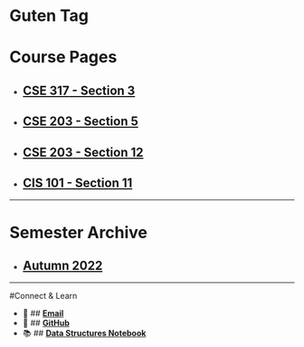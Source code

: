 # Guten Tag

# Course Pages
- ## [**CSE 317** - Section 3](https://mohammadmotiurrahman.github.io/cse317_3)
- ## [**CSE 203** - Section 5](https://mohammadmotiurrahman.github.io/cse203_5)
- ## [**CSE 203** - Section 12](https://mohammadmotiurrahman.github.io/cse203_12)
- ## [**CIS 101** - Section 11](https://mohammadmotiurrahman.github.io/cis101_11)

---

# Semester Archive
- ## [**Autumn 2022**](https://mohammadmotiurrahman.github.io/autumn2022)

---

#Connect & Learn
-  📧 ## [**Email**](mailto:mohammadmotiurrahman@gmail.com)
-  📁 ## [**GitHub**](https://github.com/mohammadmotiurrahman)
-  📚 ## [**Data Structures Notebook**](https://colab.research.google.com/drive/1UxLPRVgJe6Cleeqv3b59vl9fHWnk4ar5?usp=sharing)
